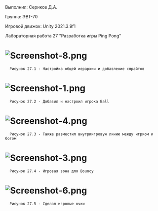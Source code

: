 Выполнил: Сериков Д.А.

Группа: ЭВТ-70

Игровой движок: Unity 2021.3.9f1

Лабораторная работа 27 "Разработка игры Ping Pong"

# ![Screenshot-8.png](https://i.postimg.cc/Qd5NcBNv/Screenshot-8.png)
      Рисунок 27.1 - Настройка общей иерархии и добавление спрайтов

# ![Screenshot-1.png](https://i.postimg.cc/7h38fznN/Screenshot-1.png)
      Рисунок 27.2 - Добавил и настроил игрока Ball

# ![Screenshot-4.png](https://i.postimg.cc/7PMWJqyX/Screenshot-4.png)
      Рисунок 27.3 - Также разместил внутриигровую линию между игрком и ботом

# ![Screenshot-3.png](https://i.postimg.cc/x1WRFZ2c/Screenshot-3.png)
      Рисунок 27.4 - Игровая зона для Bouncy

# ![Screenshot-6.png](https://i.postimg.cc/T14m5y2p/Screenshot-6.png)
      Рисунок 27.5 - Сделал игровые очки

